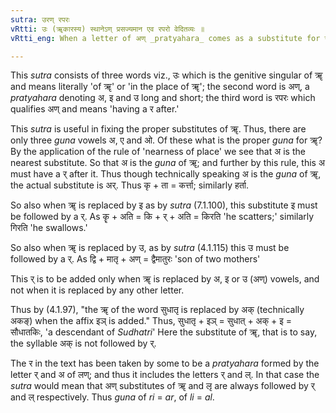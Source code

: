 ```yaml
---
sutra: उरण् रपरः
vRtti: उः (ॠकारस्य) स्थानेऽण् प्रसज्यमान एव रपरो वेदितव्यः ॥
vRtti_eng: When a letter of अण् _pratyahara_ comes as a substitute for ॠ it is always followed by a र.

---
```

This _sutra_ consists of three words viz., उः which is the genitive singular of ॠ and means literally 'of ॠ' or 'in the place of ॠ'; the second word is अण्, a _pratyahara_ denoting अ, इ and उ long and short; the third word is रपरः which qualifies अण् and means 'having a र after.'

This _sutra_ is useful in fixing the proper substitutes of ॠ. Thus, there are only three _guna_ vowels अ, ए and ओ. Of these what is the proper _guna_ for ॠ? By the application of the rule of 'nearness of place' we see that अ is the nearest substitute. So that अ is the _guna_ of ॠ; and further by this rule, this अ must have a र् after it. Thus though technically speaking अ is the _guna_ of ॠ, the actual substitute is अर्. Thus कृ + ता = कर्त्ता; similarly हर्ता.

So also when ॠ is replaced by इ as by _sutra_ (7.1.100), this substitute इ must be followed by a र्. As कॄ + अति = कि + र् + अति = किरति 'he scatters;' similarly गिरति 'he swallows.'

So also when ॠ is replaced by उ, as by _sutra_ (4.1.115) this उ must be followed by a र्. As द्वि + मातृ + अण् = द्वैमातुरः 'son of two mothers'

This र् is to be added only when ॠ is replaced by अ, इ or उ (अण्) vowels, and not when it is replaced by any other letter.

Thus by (4.1.97), "the ॠ of the word सुधातृ is replaced by अक् (technically अकङ्) when the affix इञ् is added." Thus, सुधातृ + इञ् = सुधात् + अक् + इ = सौधातकिः, 'a descendant of _Sudhatri_' Here the substitute of ॠ, that is to say, the syllable अक् is not followed by र्.

The र in the text has been taken by some to be a _pratyahara_ formed by the letter र् and अ of लण्; and thus it includes the letters र् and ल्. In that case the _sutra_ would mean that अण् substitutes of ॠ and लृ are always followed by र् and ल् respectively. Thus _guna_ of _ri_ = _ar_, of _li_ = _al_.
